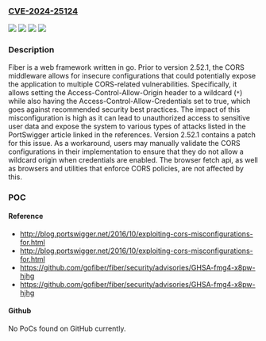 ### [CVE-2024-25124](https://cve.mitre.org/cgi-bin/cvename.cgi?name=CVE-2024-25124)
![](https://img.shields.io/static/v1?label=Product&message=fiber&color=blue)
![](https://img.shields.io/static/v1?label=Version&message=%3D%20%3C%202.52.1%20&color=brighgreen)
![](https://img.shields.io/static/v1?label=Vulnerability&message=CWE-346%3A%20Origin%20Validation%20Error&color=brighgreen)
![](https://img.shields.io/static/v1?label=Vulnerability&message=CWE-942%3A%20Permissive%20Cross-domain%20Policy%20with%20Untrusted%20Domains&color=brighgreen)

### Description

Fiber is a web framework written in go. Prior to version 2.52.1, the CORS middleware allows for insecure configurations that could potentially expose the application to multiple CORS-related vulnerabilities. Specifically, it allows setting the Access-Control-Allow-Origin header to a wildcard (`*`) while also having the Access-Control-Allow-Credentials set to true, which goes against recommended security best practices. The impact of this misconfiguration is high as it can lead to unauthorized access to sensitive user data and expose the system to various types of attacks listed in the PortSwigger article linked in the references. Version 2.52.1 contains a patch for this issue. As a workaround, users may manually validate the CORS configurations in their implementation to ensure that they do not allow a wildcard origin when credentials are enabled. The browser fetch api, as well as browsers and utilities that enforce CORS policies, are not affected by this.

### POC

#### Reference
- http://blog.portswigger.net/2016/10/exploiting-cors-misconfigurations-for.html
- http://blog.portswigger.net/2016/10/exploiting-cors-misconfigurations-for.html
- https://github.com/gofiber/fiber/security/advisories/GHSA-fmg4-x8pw-hjhg
- https://github.com/gofiber/fiber/security/advisories/GHSA-fmg4-x8pw-hjhg

#### Github
No PoCs found on GitHub currently.


